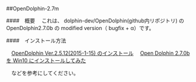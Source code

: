 ##OpenDolphin-2.7m

####　概要
　これは、 dolphin-dev/OpenDolphin(github内リポジトリ) の OpenDolphin2.7.0b の modified version（ bugfix + α）です。

####　インストール方法

　[OpenDolphin Ver.2.5.12(2015-1-15) のインストール](http://www.koutou-software.net/misc/install-opendolphin-2_5_12-2015-01-15.php)
　[Open Dolphin 2.7.0b を Win10 にインストールしてみた](http://phazor.org/blog2-ja/?page_id=48)

　などを参考にしてください。

